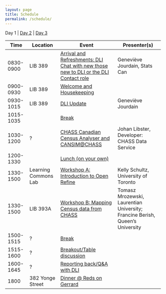 ```yaml
---
layout: page
title: Schedule
permalink: /schedule/
---
```


<a name="day-one">Day 1</a> | [Day 2](#day-two) | [Day 3](#day-three)
<table class="one">
  <thead>
    <tr>
	<th class="hour">Time</th>
	<th class="loc">Location</th>
	<th class="session">Event</th>
	<th class="name">Presenter(s)</th>
    </tr>
  </thead>
  <tbody>
    <tr>
	<td>0830-0900</td>
	<td>LIB 389</td>
	<td><a name="1-1" href="/program/#1-1">Arrival and Refreshments: DLI Chat with new those new to DLI or the DLI Contact role</a></td>
	<td>Geneviève Jourdain, Stats Can</td>
    </tr>
    <tr>
    <td>0900-0930</td>
    <td>LIB 389</td>
    <td><a name="1-2" href="/program/#1-2">Welcome and Housekeeping</a></td>
    <td></td>
    </tr>
    <tr>
    <td>0930-1015</td>
    <td>LIB 389</td>
    <td><a name="1-3" href="/program/#1-3">DLI Update</a></td>
    <td>Geneviève Jourdain</td>
    </tr>
    <tr>
    <td>1015-1035</td>
    <td></td>
    <td><a name="1-4" href="/program/#1-4">Break</a></td>
    <td></td>
    </tr>
    <tr>
    <td>1030-1200</td>
    <td>?</td>
    <td><a name="1-5" href="/program/#1-5">CHASS Canadian Census Analyser and CANSIM@CHASS</a></td>
    <td>Johan Libster, Developer: CHASS Data Service</td>
    </tr>
    <tr>
    <td>1200-1330</td>
    <td></td>
    <td><a name="1-6" href="/program/#1-6">Lunch (on your own)</a></td>
    <td></td>
    </tr>
    <tr>
    <td>1330-1500</td>
    <td>Learning Commons Lab</td>
    <td><a name="1-7a" href="/program/#1-7a">Workshop A: Introduction to Open Refine</a></td>
    <td>Kelly Schultz, University of Toronto</td>
    </tr>
    <tr>
    <td>1330-1500</td>
    <td>LIB 393A</td>
    <td><a name="1-7b" href="/program/#1-7b">Workshop B: Mapping Census data from CHASS</a></td>
    <td>Tomasz Mrozewski, Laurentian University; Francine Berish, Queen’s University</td>
    </tr>
    <tr>
    <td>1500-1515</td>
    <td>?</td>
    <td><a name="1-8" href="/program/#1-8">Break</a></td>
    <td></td>
    </tr>
    <tr>
    <td>1515-1600</td>
    <td>?</td>
    <td><a name="1-9" href="/program/#1-9">Breakout/Table discussion</a></td>
    <td></td>
    </tr>
    <tr>
    <td>1600-1645</td>
    <td>?</td>
    <td><a name="1-10" href="/program/#1-10">Reporting back/Q&A with DLI</a></td>
    <td></td>
    </tr>
    <tr>
    <td>1800</td>
    <td>382 Yonge Street</td>
    <td><a name="1-11" href="/program/#1-11">Dinner @ Reds on Gerrard</a></td>
    <td></td>
    </tr>
  </tbody>
</table>

<!--
<a name="day-two">Day 2</a> | [back to top](#day-one)
<p></p>
<a name="day-three">Day 3</a> | [back to top](#day-one)
<p></p>
-->

